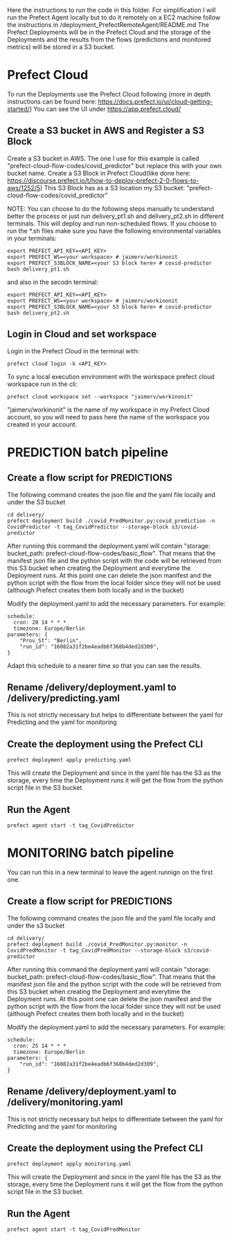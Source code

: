 Here the instructions to run the code in this folder.
For simplification I will run the Prefect Agent locally but to do it remotely on a EC2 machine follow the instructions in /deployment_PrefectRemoteAgent/README.md
The Prefect Deployments will be in the Prefect Cloud and the storage of the Deployments and the results from the flows (predictions and monitored metrics) will be stored in a S3 bucket.

# Prefect Cloud
To run the Deployments use the Prefect Cloud following (more in depth instructions can be found here: https://docs.prefect.io/ui/cloud-getting-started/)
You can see the UI under https://app.prefect.cloud/

## Create a S3 bucket in AWS and Register a S3 Block
Create a S3 bucket in AWS. The one I use for this example is called "prefect-cloud-flow-codes/covid_predictor" but replace this with your own bucket name.
Create a S3 Block in Prefect Cloud(like done here: https://discourse.prefect.io/t/how-to-deploy-prefect-2-0-flows-to-aws/1252/5)
This S3 Block has as a S3 location my S3 bucket: "prefect-cloud-flow-codes/covid_predictor"

NOTE: You can choose to do the following steps manually to understand better the process or just run delivery_pt1.sh and delivery_pt2.sh in different terminals. This will deploy and run non-scheduled flows.
If you choose to run the *.sh files make sure you have the following environmental variables in your terminals:

```
export PREFECT_API_KEY=<API_KEY>
export PREFECT_WS=<your workspace> # jaimerv/workinonit
export PREFECT_S3BLOCK_NAME=<your S3 block here> # covid-predictor
bash delivery_pt1.sh
```

and also in the secodn terminal:
```
export PREFECT_API_KEY=<API_KEY>
export PREFECT_WS=<your workspace> # jaimerv/workinonit
export PREFECT_S3BLOCK_NAME=<your S3 block here> # covid-predictor
bash delivery_pt2.sh
```

## Login in Cloud and set workspace
Login in the Prefect Cloud in the terminal with:
```
prefect cloud login -k <API_KEY>
```
To sync a local execution environment with the workspace prefect cloud workspace run in the cli:
```
prefect cloud workspace set --workspace "jaimerv/workinonit"
```
"jaimerv/workinonit" is the name of my workspace in my Prefect Cloud account, so you will need to pass here the name of the workspace you created in your account.

# PREDICTION batch pipeline

## Create a flow script for PREDICTIONS
The following command creates the json file and the yaml file locally and under the S3 bucket
```
cd delivery/
prefect deployment build ./covid_PredMonitor.py:covid_prediction -n CovidPredictor -t tag_CovidPredictor --storage-block s3/covid-predictor
```
After running this command the deployment.yaml will contain "storage:  bucket_path: prefect-cloud-flow-codes/basic_flow". That means that the manifest json file and the python script with the code will be retrieved from this S3 bucket when creating the Deployment and everytime the Deployment runs. At this point one can delete the json manifest and the python script with the flow from the local folder since they will not be used (although Prefect creates them both locally and in the bucket)

Modify the deployment.yaml to add the necessary parameters. For example:
```
schedule:
  cron: 20 14 * * *
  timezone: Europe/Berlin
parameters: {
    "Prov_St": "Berlin",
    "run_id": "16082a31f2be4eadb6f368b4ded2d309",
}
```
Adapt this schedule to a nearer time so that you can see the results.

## Rename /delivery/deployment.yaml to /delivery/predicting.yaml
This is not strictly necessary but helps to differentiate between the yaml for Predicting and the yaml for monitoring

## Create the deployment using the Prefect CLI
```
prefect deployment apply predicting.yaml
```
This will create the Deployment and since in the yaml file has the S3 as the storage, every time the Deployment runs it will get the flow from the python script file in the S3 bucket.

## Run the Agent
```
prefect agent start -t tag_CovidPredictor
```




# MONITORING batch pipeline
You can run this in a new terminal to leave the agent runnign on the first one.

## Create a flow script for PREDICTIONS
The following command creates the json file and the yaml file locally and under the s3 bucket
```
cd delivery/
prefect deployment build ./covid_PredMonitor.py:monitor -n CovidPredMonitor -t tag_CovidPredMonitor --storage-block s3/covid-predictor
```
After running this command the deployment.yaml will contain "storage:  bucket_path: prefect-cloud-flow-codes/basic_flow". That means that the manifest json file and the python script with the code will be retrieved from this S3 bucket when creating the Deployment and everytime the Deployment runs. At this point one can delete the json manifest and the python script with the flow from the local folder since they will not be used (although Prefect creates them both locally and in the bucket)

Modify the deployment.yaml to add the necessary parameters. For example:
```
schedule:
  cron: 25 14 * * *
  timezone: Europe/Berlin
parameters: {
    "run_id": "16082a31f2be4eadb6f368b4ded2d309",
}
```

## Rename /delivery/deployment.yaml to /delivery/monitoring.yaml
This is not strictly necessary but helps to differentiate between the yaml for Predicting and the yaml for monitoring

## Create the deployment using the Prefect CLI
```
prefect deployment apply monitoring.yaml
```
This will create the Deployment and since in the yaml file has the S3 as the storage, every time the Deployment runs it will get the flow from the python script file in the S3 bucket.

## Run the Agent
```
prefect agent start -t tag_CovidPredMonitor
```
